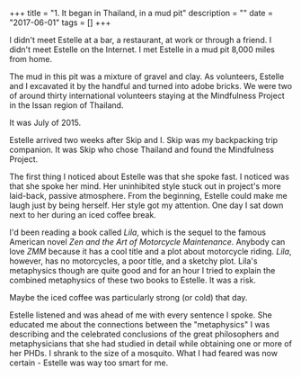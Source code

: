 +++
title = "1. It began in Thailand, in a mud pit"
description = ""
date = "2017-06-01"
tags = []
+++

I didn't meet Estelle at a bar, a restaurant, at work or through a friend. I didn't meet Estelle on the Internet. I met Estelle in a mud pit 8,000 miles from home.

The mud in this pit was a mixture of gravel and clay. As volunteers, Estelle and I excavated it by the handful and turned into adobe bricks. We were two of around thirty international volunteers staying at the Mindfulness Project in the Issan region of Thailand.

It was July of 2015.

Estelle arrived two weeks after Skip and I. Skip was my backpacking trip companion. It was Skip who chose Thailand and found the Mindfulness Project.

The first thing I noticed about Estelle was that she spoke fast. I noticed was that she spoke her mind. Her uninhibited style stuck out in project's more laid-back, passive atmosphere. From the beginning, Estelle could make me laugh just by being herself. Her style got my attention. One day I sat down next to her during an iced coffee break.

I'd been reading a book called *Lila*, which is the sequel to the famous American novel *Zen and the Art of Motorcycle Maintenance*. Anybody can love *ZMM* because it has a cool title and a plot about motorcycle riding. *Lila*, however, has no motorcycles, a poor title, and a sketchy plot. Lila's metaphysics though are quite good and for an hour I tried to explain the combined metaphysics of these two books to Estelle. It was a risk.

Maybe the iced coffee was particularly strong (or cold) that day.

Estelle listened and was ahead of me with every sentence I spoke. She educated me about the connections between the "metaphysics" I was describing and the celebrated conclusions of the great philosophers and metaphysicians that she had studied in detail while obtaining one or more of her PHDs. I shrank to the size of a mosquito. What I had feared was now certain - Estelle was way too smart for me.
